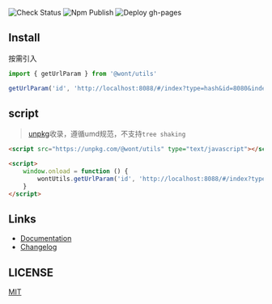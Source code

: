 ![Check Status](https://github.com/wont-org/utils/workflows/Check%20Status/badge.svg)   ![Npm Publish](https://github.com/wont-org/utils/workflows/Npm%20Publish/badge.svg) ![Deploy gh-pages](https://github.com/wont-org/utils/workflows/Deploy%20gh-pages/badge.svg)

## Install

按需引入

```js
import { getUrlParam } from '@wont/utils'

getUrlParam('id', 'http://localhost:8088/#/index?type=hash&id=8080&index=0') // 8080
```

## script
> [unpkg](https://unpkg.com/)收录，遵循umd规范，不支持`tree shaking`

```html
<script src="https://unpkg.com/@wont/utils" type="text/javascript"></script>

<script>
    window.onload = function () {
        wontUtils.getUrlParam('id', 'http://localhost:8088/#/index?type=hash&id=8080&index=0') // 8080
    }
</script>
```

## Links

- [Documentation](https://wont-org.github.io/utils/)
- [Changelog](https://wont-org.github.io/utils/common/CHANGELOG.html)

## LICENSE

[MIT](https://en.wikipedia.org/wiki/MIT_License)
